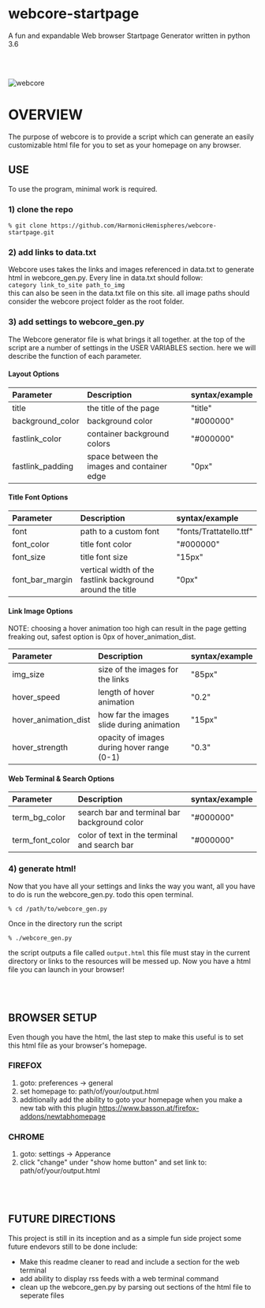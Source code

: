# webcore-startpage
A fun and expandable Web browser Startpage Generator written in python 3.6

<br>
<br>

![webcore](https://github.com/HarmonicHemispheres/webcore-startpage/tree/master/Info/webcore-demo.png)

# OVERVIEW
The purpose of webcore is to provide a script which can generate an easily customizable html file for you to set as your homepage on any browser. 

## USE
To use the program, minimal work is required. 

### 1) clone the repo
`% git clone https://github.com/HarmonicHemispheres/webcore-startpage.git`

### 2) add links to data.txt 
Webcore uses takes the links and images referenced in data.txt to generate html in webcore_gen.py. Every line in data.txt should follow:<br>
`category link_to_site path_to_img`<br>
this can also be seen in the data.txt file on this site. all image paths should consider the webcore project folder as the root folder.

### 3) add settings to webcore_gen.py
The Webcore generator file is what brings it all together. at the top of the script are a number of settings in the USER VARIABLES section. here we will describe the function of each parameter.
#### Layout Options

| Parameter | Description | syntax/example |
|:-----------|:-------------|:--------|
| title     | the title of the page | "title" |
| background_color | background color | "#000000" |
| fastlink_color | container background colors | "#000000" |
| fastlink_padding | space between the images and container edge | "0px" |

#### Title Font Options

| Parameter | Description | syntax/example |
|:-----------|:-------------|:--------|
| font     | path to a custom font | "fonts/Trattatello.ttf" |
| font_color | title font color | "#000000" |
| font_size | title font size | "15px" |
| font_bar_margin | vertical width of the fastlink background around the title | "0px" |

#### Link Image Options
NOTE: choosing a hover animation too high can result in the page getting freaking out, safest option is 0px of hover_animation_dist.

| Parameter | Description | syntax/example |
|:-----------|:-------------|:--------|
| img_size | size of the images for the links | "85px" | 
| hover_speed | length of hover animation | "0.2" |
| hover_animation_dist | how far the images slide during animation | "15px" |
| hover_strength | opacity of images during hover range (0-1) | "0.3" |

#### Web Terminal & Search Options
| Parameter | Description | syntax/example |
|:-----------|:-------------|:--------|
| term_bg_color | search bar and terminal bar background color | "#000000" |
| term_font_color | color of text in the terminal and search bar | "#000000" |

### 4) generate html!
Now that you have all your settings and links the way you want, all you have to do is run the webcore_gen.py. todo this open terminal.
```
% cd /path/to/webcore_gen.py
```
Once in the directory run the script
```
% ./webcore_gen.py
```
the script outputs a file called `output.html` this file must stay in the current directory or links to the resources will be messed up. Now you have a html file you can launch in your browser!

<br>
<br>

## BROWSER SETUP
Even though you have the html, the last step to make this useful is to set this html file as your browser's homepage.

### FIREFOX
1) goto: preferences -> general
2) set homepage to: path/of/your/output.html
3) additionally add the ability to goto your homepage when you make a new tab with this plugin https://www.basson.at/firefox-addons/newtabhomepage


### CHROME
1) goto: settings -> Apperance
2) click "change" under "show home button" and set link to: path/of/your/output.html

<br>
<br>

## FUTURE DIRECTIONS
This project is still in its inception and as a simple fun side project some future endevors still to be done include:

* Make this readme cleaner to read and include a section for the web terminal
* add ability to display rss feeds with a web terminal command
* clean up the webcore_gen.py by parsing out sections of the html file to seperate files
